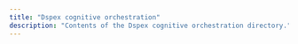```yaml
---
title: "Dspex cognitive orchestration"
description: "Contents of the Dspex cognitive orchestration directory."
---
```

